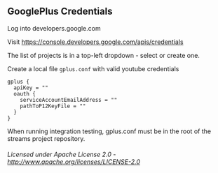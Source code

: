 ## GooglePlus Credentials

Log into developers.google.com

Visit https://console.developers.google.com/apis/credentials

The list of projects is in a top-left dropdown - select or create one.

Create a local file `gplus.conf` with valid youtube credentials

    gplus {
      apiKey = ""
      oauth {
        serviceAccountEmailAddress = ""
        pathToP12KeyFile = ""
      }
    }

When running integration testing, gplus.conf must be in the root of the streams project repository.

###### Licensed under Apache License 2.0 - http://www.apache.org/licenses/LICENSE-2.0
